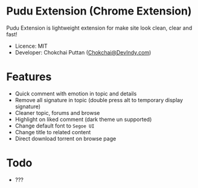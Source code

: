 Pudu Extension (Chrome Extension)
=================================
Pudu Extension is lightweight extension for make site look clean, clear and fast!

* Licence: MIT
* Developer: Chokchai Puttan (Chokchai@DevIndy.com)

Features
========

* Quick comment with emotion in topic and details
* Remove all signature in topic (double press alt to temporary display signature)
* Cleaner topic, forums and browse
* Highlight on liked comment (dark theme un supported)
* Change default font to `Segoe UI`
* Change title to related content
* Direct download torrent on browse page

Todo
====

* ???